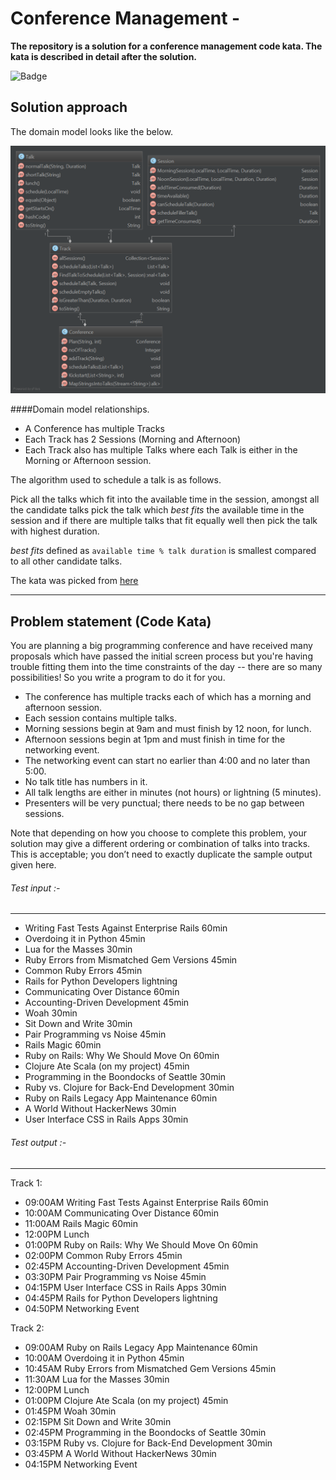 Conference Management -
=========

**The repository is a solution for a conference management code kata. The kata is described in detail after the solution.**

![Badge](https://img.shields.io/shippable/5507a66a5ab6cc1352a0fe1e.svg)

## Solution approach

The domain model looks like the below.

![Domain Model](/docs/domain_model.png)


####Domain model relationships.

* A Conference has multiple Tracks
* Each Track has 2 Sessions (Morning and Afternoon)
* Each Track also has multiple Talks where each Talk is either in the Morning or Afternoon session.

The algorithm used to schedule a talk is as follows.

Pick all the talks which fit into the available time in the session, amongst all the candidate talks pick
the talk which _best fits_ the available time in the session and if there are multiple talks
that fit equally well then pick the talk with highest duration.


_best fits_ defined as `available time % talk duration` is smallest compared to all other candidate talks.


The kata was picked from [here](http://www.solveitinjava.com/2013/07/problem-statement-conference-track.html)

---

## Problem statement (Code Kata)

You are planning a big programming conference and have received many proposals which have passed the initial screen process but you're having trouble fitting them into the time constraints of the day -- there are so many possibilities! So you write a program to do it for you.

* The conference has multiple tracks each of which has a morning and afternoon session.
* Each session contains multiple talks.
* Morning sessions begin at 9am and must finish by 12 noon, for lunch.
* Afternoon sessions begin at 1pm and must finish in time for the networking event.
* The networking event can start no earlier than 4:00 and no later than 5:00.
* No talk title has numbers in it.
* All talk lengths are either in minutes (not hours) or lightning (5 minutes).
* Presenters will be very punctual; there needs to be no gap between sessions.

Note that depending on how you choose to complete this problem, your solution may give a different ordering or combination of talks into tracks. This is acceptable; you don’t need to exactly duplicate the sample output given here.

###### Test input :-
------------

* Writing Fast Tests Against Enterprise Rails 60min
* Overdoing it in Python 45min
* Lua for the Masses 30min
* Ruby Errors from Mismatched Gem Versions 45min
* Common Ruby Errors 45min
* Rails for Python Developers lightning
* Communicating Over Distance 60min
* Accounting-Driven Development 45min
* Woah 30min
* Sit Down and Write 30min
* Pair Programming vs Noise 45min
* Rails Magic 60min
* Ruby on Rails: Why We Should Move On 60min
* Clojure Ate Scala (on my project) 45min
* Programming in the Boondocks of Seattle 30min
* Ruby vs. Clojure for Back-End Development 30min
* Ruby on Rails Legacy App Maintenance 60min
* A World Without HackerNews 30min
* User Interface CSS in Rails Apps 30min

###### Test output :-
-------------

Track 1:
* 09:00AM Writing Fast Tests Against Enterprise Rails 60min
* 10:00AM Communicating Over Distance 60min
* 11:00AM Rails Magic 60min
* 12:00PM Lunch
* 01:00PM Ruby on Rails: Why We Should Move On 60min
* 02:00PM Common Ruby Errors 45min
* 02:45PM Accounting-Driven Development 45min
* 03:30PM Pair Programming vs Noise 45min
* 04:15PM User Interface CSS in Rails Apps 30min
* 04:45PM Rails for Python Developers lightning
* 04:50PM Networking Event

Track 2:
* 09:00AM Ruby on Rails Legacy App Maintenance 60min
* 10:00AM Overdoing it in Python 45min
* 10:45AM Ruby Errors from Mismatched Gem Versions 45min
* 11:30AM Lua for the Masses 30min
* 12:00PM Lunch
* 01:00PM Clojure Ate Scala (on my project) 45min
* 01:45PM Woah 30min
* 02:15PM Sit Down and Write 30min
* 02:45PM Programming in the Boondocks of Seattle 30min
* 03:15PM Ruby vs. Clojure for Back-End Development 30min
* 03:45PM A World Without HackerNews 30min
* 04:15PM Networking Event

